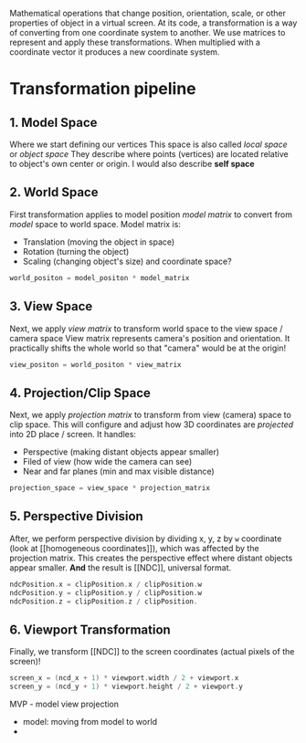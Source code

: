 Mathematical operations that change position, orientation, scale, or other properties of object in a virtual screen.
At its code, a transformation is a way of converting from one coordinate system to another.
We use matrices to represent and apply these transformations. When multiplied with a coordinate vector it produces a new coordinate system.

# Transformation pipeline
## 1. Model Space
Where we start defining our vertices
This space is also called *local space* or *object space*
They describe where points (vertices) are located relative to object's own center or origin.
I would also describe **self space**

## 2. World Space
First transformation applies to model position *model matrix* to convert from *model* space to world space.
Model matrix is:
- Translation (moving the object in space)
- Rotation (turning the object)
- Scaling (changing object's size) and coordinate space?
```c
world_positon = model_positon * model_matrix
```

## 3. View Space
Next, we apply *view matrix* to transform world space to the view space / camera space
View matrix represents camera's position and orientation. It practically shifts the whole world so that "camera" would be at the origin!
```c
view_positon = world_positon * view_matrix
```

## 4. Projection/Clip Space
Next, we apply *projection matrix* to transform from view (camera) space to clip space.
This will configure and adjust how 3D coordinates are *projected* into 2D place / screen.
It handles:
- Perspective (making distant objects appear smaller)
- Filed of view (how wide the camera can see)
- Near and far planes (min and max visible distance)
```c
projection_space = view_space * projection_matrix
```


## 5. Perspective Division
After, we perform perspective division by dividing x, y, z by `w` coordinate (look at [[homogeneous coordinates]]), which was affected by the projection matrix.
This creates the perspective effect where distant objects appear smaller. **And** the result is [[NDC]], universal format.
```c
ndcPosition.x = clipPosition.x / clipPosition.w
ndcPosition.y = clipPosition.y / clipPosition.w
ndcPosition.z = clipPosition.z / clipPosition.
```

## 6. Viewport Transformation
Finally, we transform [[NDC]] to the screen coordinates (actual pixels of the screen)!
```c
screen_x = (ncd_x + 1) * viewport.width / 2 + viewport.x
screen_y = (ncd_y + 1) * viewport.height / 2 + viewport.y
```



MVP - model view projection
- model: moving from model to world
- 